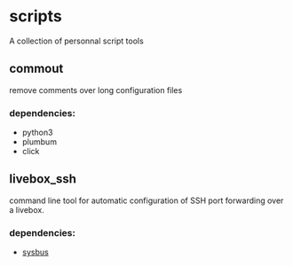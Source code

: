 # scripts
A collection of personnal script tools

## commout
remove comments over long configuration files
### dependencies:
- python3
- plumbum
- click

## livebox_ssh
command line tool for automatic configuration of SSH port forwarding over a livebox.
### dependencies:
- [sysbus](https://github.com/rene-d/sysbus)

